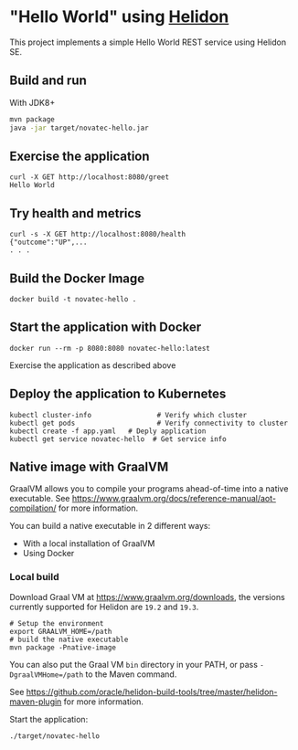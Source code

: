 # "Hello World" using [Helidon](https://helidon.io)

This project implements a simple Hello World REST service using Helidon SE.

## Build and run

With JDK8+
```bash
mvn package
java -jar target/novatec-hello.jar
```

## Exercise the application

```
curl -X GET http://localhost:8080/greet
Hello World
```

## Try health and metrics

```
curl -s -X GET http://localhost:8080/health
{"outcome":"UP",...
. . .

```

## Build the Docker Image

```
docker build -t novatec-hello .
```

## Start the application with Docker

```
docker run --rm -p 8080:8080 novatec-hello:latest
```

Exercise the application as described above

## Deploy the application to Kubernetes

```
kubectl cluster-info                # Verify which cluster
kubectl get pods                    # Verify connectivity to cluster
kubectl create -f app.yaml   # Deply application
kubectl get service novatec-hello  # Get service info
```

## Native image with GraalVM

GraalVM allows you to compile your programs ahead-of-time into a native
 executable. See https://www.graalvm.org/docs/reference-manual/aot-compilation/
 for more information.

You can build a native executable in 2 different ways:
* With a local installation of GraalVM
* Using Docker

### Local build

Download Graal VM at https://www.graalvm.org/downloads, the versions
 currently supported for Helidon are `19.2` and `19.3`.

```
# Setup the environment
export GRAALVM_HOME=/path
# build the native executable
mvn package -Pnative-image
```

You can also put the Graal VM `bin` directory in your PATH, or pass
 `-DgraalVMHome=/path` to the Maven command.

See https://github.com/oracle/helidon-build-tools/tree/master/helidon-maven-plugin
 for more information.

Start the application:

```
./target/novatec-hello
```
